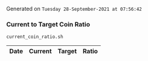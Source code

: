 Generated on `Tuesday 28-September-2021 at 07:56:42`

### Current to Target Coin Ratio
`current_coin_ratio.sh`

Date|Current|Target|Ratio
---|---|---|---
